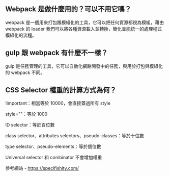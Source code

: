## Webpack 是做什麼用的？可以不用它嗎？
webpack 是一個用來打包跟模組化的工具，它可以把任何資源都視為模組，藉由 webpack 的 loader 我們可以將各種資源載入並轉換，簡化並能統一的處理程式模組化的流程。

## gulp 跟 webpack 有什麼不一樣？
gulp 是任務管理的工具，它可以自動化網路開發中的任務，與用於打包與模組化的 webpack 不同。

## CSS Selector 權重的計算方式為何？
!important：相當等於 10000，會直接蓋過所有 style 

style=""：等於 1000

ID selector：等於百位數

class selector、attributes selectors、pseudo-classes：等於十位數

type selector、pseudo-elements：等於個位數

Universal selector 和 combinator 不會增加權重

參考網站 - https://specifishity.com/
